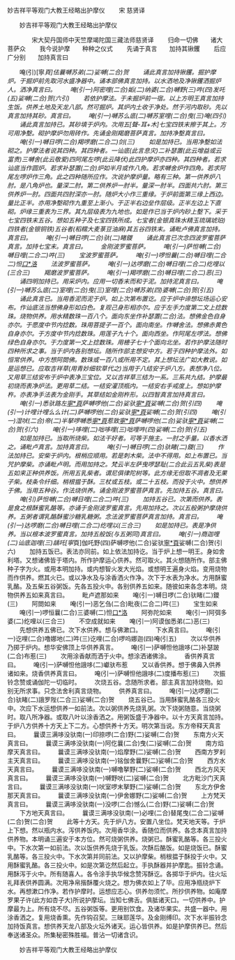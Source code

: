   妙吉祥平等观门大教王经略出护摩仪
　　宋 慈贤译




　　妙吉祥平等观门大教王经略出护摩仪

　　　　宋大契丹国师中天竺摩竭陀国三藏法师慈贤译
　　归命一切佛　　诸大菩萨众
　　我今说护摩　　种种之仪式
　　先诵于真言　　加持其锹钁
　　后应广分别　　加持真言曰

　　唵(引)[寧*頁]佉曩嚩苏弟(二)娑嚩(二合)贺
　　诵此真言加持锹钁。掘护摩炉。于掘炉前先取河水盛净器中。诵本部佛真言加持。以水洒地及净锹钁洒掘炉人。洒净真言曰。
　　唵(引一)阿密哩(二合)姤(二)纳婆(二合)嚩野(三)吽(四)发吒(五)娑嚩(二合)贺(六引)
　　若依护摩法。于未掘炉前一宿。以上方明王真言加持生饭。供养土地及天龙八部。然可掘炉。其炉内土收于净处。然于河内取砂。先以真言加持其砂。真言曰。
　　唵(引一)嚩苏么底(二)嚩苏室哩(二合)曳(三)唵(四引)
　　诵此真言加持已。其砂填于炉内。次用五[聲-耳+木]七宝四铁末擦于其上。方可用净墼。砌护摩炉勿用砖作。先诵金刚羯磨菩萨真言。加持净墼真言曰。
　　唵(引一)嚩日啰(二合)羯啰磨(二合二)剑(三)
　　如是加持已。当用净墼如法砌之。护摩法者说其四种。其四种者。一讪底(此言息灾)二补瑟置(此云增益或云富贵)三嚩舍(此云敬爱)四阿尾左啰(此云降伏)此四护摩炉亦四种。其四种者。若求讪底当作圆炉。若求补瑟置(二合)炉如半月或作八角。若求嚩舍炉作四角。若求阿尾左啰炉作三角。此之四种随所应作。次说护摩炉量。略有三种。第一供养炉八肘。是八角炉也。量深二肘。第二供养炉一肘半。量深一肘半。四面共六肘。第三供养炉一肘。四面共四肘深亦一肘。随炉大小作三重缘。于炉前面第三缘上西边。量比正半。亦用净墼砌作九重至上渐小。于正半右边垒作层级。正半左边上下直砌。炉缘三重表为三界。其九层级表为九地也。如是作已当于炉内砂上墼下。采于七宝四铁末五谷。想如五种子及七宝四铁所成。七宝者(金银真珠水精玉琉璃琥珀)四铁者(金银铜铁)五谷者(稻糯大麦菉豆油麻)其五谷四铁末。诵毗卢佛真言加持。真言曰。
　　唵(引一)嚩日啰(二合)驮(二)睹鑁
　　诵此真言已次念四波罗蜜菩萨真言。加持七宝末。真言曰。
　　金刚波罗蜜菩萨。
　　唵(引一)萨怛嚩(二合)嚩日哩(二合二)吽(三)
　　宝波罗蜜菩萨。
　　唵(引一)啰怛曩(二合)嚩日哩(二合二)怛[口*洛](二合三)
　　法波罗蜜菩萨。
　　唵(引一)达啰磨(二合)嚩日哩(二合二)纥哩以(三合三)
　　羯磨波罗蜜菩萨。
　　唵(引一)羯啰磨(二合)嚩日哩(二合二)恶(三)
　　诵四明加持已。用采炉内。应用一切香末而和于泥。加持泥真言曰。
　　唵(引一)嚩苏么底(二)室哩(二合)曳(三)室哩(二合)嚩苏弟(四)婆嚩(二合)贺(引五)
　　诵此真言已。当用香泥而泥于炉。如上次第布置讫。应于炉中谛想坛场运心安布。作讪底法当想佛身形如白色。复观己身形相亦尔。应于左手力度第二文上捻数珠。烧物供养。用水精数珠一百八个。面向东坐作补瑟置(二合)法。想佛金色自身亦尔。于愿度中节内捻数。珠用菩提子一百个。面向南坐。作嚩舍法。想佛赤黄色自身亦尔。于方度中节内捻数珠。用莲子九十个。面向西坐。作阿尾左啰法。想佛绿色自身亦尔。于力度第一文上捻数珠。用槵子七十个面向北坐。若作护摩法随时四种所求之事。当于炉内各别想坛。随所作部主想安中方。若于四种护摩法外。如恒常供养。中方想阿閦佛。数珠或一百八或所用不定。其上想坛法广如大教说。如是运想已。应取吉祥草(用青妙细软草代之)当用于八结安于炉八方。表想净八位。又用草三结安布于炉中表净三宝位。又以吉祥草三结为一系。三系共九结。护摩最初烧而表净炉法。更用草二结。一结安灌顶瓶内。一结安右手戒度上。想如护摩杵。亦表净手法表为金刚手。其草结如金刚杵形。以四智真言加持真言曰。
　　唵(引一)悉驮路左[寧*頁](二)萨嚩啰他(二合)娑驮[寧*頁](三)娑嚩(二合)贺(引四)
　　唵(引一)计哩计哩么么计(二)萨嚩啰他(二合)娑驮[寧*頁](三)娑嚩(二合)贺(引四)
　　唵(引一)湿吠(二合)帝(二)半拏啰嚩悉[寧*頁](三)惹致[寧*頁](四)萨嚩啰他(二合)娑驮[寧*頁](五)娑嚩(二合)贺(引六)
　　唵(引一)哆哩(二)咄哆哩(三)咄哩吽(四)娑嚩(二合)贺(引五)
　　如是加持已。当取所烧柴。如法干好者。可等于施主。一肘之手量。以香水洒之。诵毗卢真言。加持真言曰。
　　唵(引一)嚩日啰(二合)驮睹(二)鑁(三)
　　作法加持已。安柴于炉内。根梢应顺用。若是刺木柴。法中不得用。如上布置已。当咒护摩柴。亦诵毗卢明。而用加持之。梵云半左萨曳啰瑟耻(二合此云五乳柴)表是五如来正种供养饭。所用五乳柴者。谓尼俱律陀树等。此方缘无但取不凋者及无果子柴。枝条令纤细。梢根揾于酥。三杖或五枝。或二十五枝。而投于火中。想供养于佛。当用五种谷。作法烧供养。诵金刚波罗蜜菩萨真言。先加持五谷。真言曰。
　　唵(引)萨怛嚩(二合)嚩日哩(二合二)吽(三)
　　加持五谷已。次第而供养。表是食之根酥蜜乳酪等。亦诵于金刚波罗蜜真言。先用加持之。次以五般粥护摩烧供养。五粥者谓乳酪酥蜜沙糖乳糖粥。念法波罗蜜菩萨真言加持。真言曰。
　　唵(引一)达啰磨(二合)嚩日哩(二合二)纥哩以(三合三)
　　如是加持已。表是净供养。当以根本波罗蜜真言。加持五般饭(与五粥同)真言曰。
　　唵(引一)商迦哩(二)讪底迦哩(三)龋吒[寧*頁]伽吒野(四)萨嚩啰他(二合)娑驮[寧*頁](五)娑嚩(二合)贺(引六)
　　加持五饭已。表法亦同前。如上依法加持讫。当于炉上想一明王。身如舍利塔。又想诸佛皆于塔内。所作护摩运心供养。然可取火。其火想随所作。部主佛种子字为火。或用本明加持。或内想智火发大光焰。或想明王遍身火焰。变用烧物而作供养。燃其火已。或以净水及与涂香洒火作净。次下于水表为净水。方用酥蜜乳酪。及五柴五谷粥饭。先各五投火中。各别供养五如来。随彼如来各念本明。烧物供养五如来真言曰。
　　毗卢遮那如来
　　唵(引一)嚩日啰(二合)驮睹(二)鑁(三)
　　阿閦如来
　　唵(引一)恶乞刍(二合)毗夜(二合二)吽(三)
　　宝生如来
　　唵(引一)啰恒曩(二合)三婆嚩(二)怛[口*洛](三合三)
　　阿弥陀如来
　　唵(引一)阿弭多婆(二)纥哩以(三合三)
　　不空成就如来
　　唵(引一)阿谟伽悉弟(二)恶(三)
　　先想供养五佛已。次下水供养。想与佛漱口。
　　下水真言曰。
　　唵(引一)讫哩(二合)噜娜地(二)吽(三)讫哩(二合)啰呜娜迦(四)唵(引五)
　　次以华供养乃掷于炉内。想华安佛顶上华供养真言。
　　唵(引一)萨嚩怛他誐哆(二)补瑟跛(二合)布惹(三)
　　次用涂香献而洒于火中。想涂洒诸佛涂。
　　香供养真言曰。
　　唵(引一)萨嚩怛他誐哆(二)巘驮布惹
　　又以香供养。想于佛鼻入供养诸如来。烧香供养真言曰。
　　唵(引一)萨嚩怛他誐哆(二)度播布惹(三)
　　次振铃念赞或诵伽陀一切临时。
　　次烧五谷。念随所求者。部主真言加持烧物。如别无所求事。只念法舍利真言烧物。
　　供养真言曰。
　　唵(引一)达啰磨(二合)驮睹(二)誐罗陛(二合三)娑嚩(二合)贺
　　烧五谷已。当用酥蜜乳酪各三投火中。次应下水运想供养一如前法。次以粥供养先烧乳粥。次下烧粥随意。当烧粥时。取八所净器。或取八叶以涂香洒之。用粥饭盛于净器中。以十方天真言加持。于炉八方供养十方天上下二方。心想供养十方天。明次第当说。东方帝释天真言曰。
　　曩谟三满哆没驮南(一)印捺啰(二合)野(二)娑嚩(二合)贺
　　东南方火天真言曰。
　　曩谟三满哆没驮南(一)阿仡曩(二合)曳(二)娑嚩(二合)贺
　　南方焰摩天真言曰。
　　曩谟三满哆没驮南(一)焰摩野(二)娑嚩(二合)贺
　　西南方罗刹主天真言曰。
　　曩谟三满哆没驮南(一)铭伽舍曩野(二)娑嚩(二合)贺
　　西方水天真言曰。
　　曩谟三满哆没驮南(一)嚩噜拏野(二)娑嚩(二合)贺
　　西北方风天真言曰。
　　曩谟三满哆没驮南(一)嚩野吠(二)娑嚩(二合)贺
　　北方毗沙门天真言曰。
　　曩谟三满哆没驮南(一)吠室啰末拏野(二)娑嚩(二合)贺
　　东北方伊舍那天真言曰。
　　曩谟三满哆没驮南(一)伊舍娜野(二)娑嚩(二合)贺
　　上方梵天真言曰。
　　曩谟三满哆没驮南(一)没啰(二合)憾么(二合)野(二)娑嚩(二合)贺
　　下方地天真言曰。
　　曩谟三满哆没驮南(一)必哩(二合)替尾曳(二合二)娑嚩(二合)贺(二合)贺
　　此等十方天。先于炉八方。安置八坐位。梵天地天等。于炉上下想。然以瓶内水。泻供养饭内。次用香华涂。香随位而供养。各念本真言加持供养物。本明诵三遍安于本方位。然可烧粥供养。烧粥已。酥蜜乳酪等。各三投火中。下水次第一如前法。次以饭供养先烧于乳饭。次酥后酪饭。如是烧饭已。酥蜜乳酪等。各三投火中。下水次第并同前法。又以护摩柴。梢根揾于酥投于火中。又用酥蜜乳酪。各三投火中。如是次第讫然后起立。手执酥器并护摩匙。振铃念诵。用酥泻于火中。所有随喜人。各令涂手执华候念赞泻酥讫。各掷华于炉内。往火坛礼拜表供养圆满。次用净帛揩酥覆火烧之。想为佛衣如上了毕。应用净瓶绕炉下水。再想漱口作净。若作护摩时。运想应志心。供养勿须忙。所抄供养物。如庵摩罗果子许(此方如杏子大)所说护摩坛。当知七佛舌。俱胝诸天口。一切供养中。护摩最为上。所有烧不尽。五谷粥饭等。更用别饮食。及诸华果实。共盛一器中。用涂香洒之。复用烧香熏。先作钩召契。三昧耶莲华。及金刚缚印。次下水半振铃念加持饭真言。想供养天龙八部及火坛外诸天。运心皆供养。如是护摩供养已。然后奉送诸圣众。所集秘密殊胜福。普沾一切诸含识。

　　妙吉祥平等观门大教王经略出护摩仪


